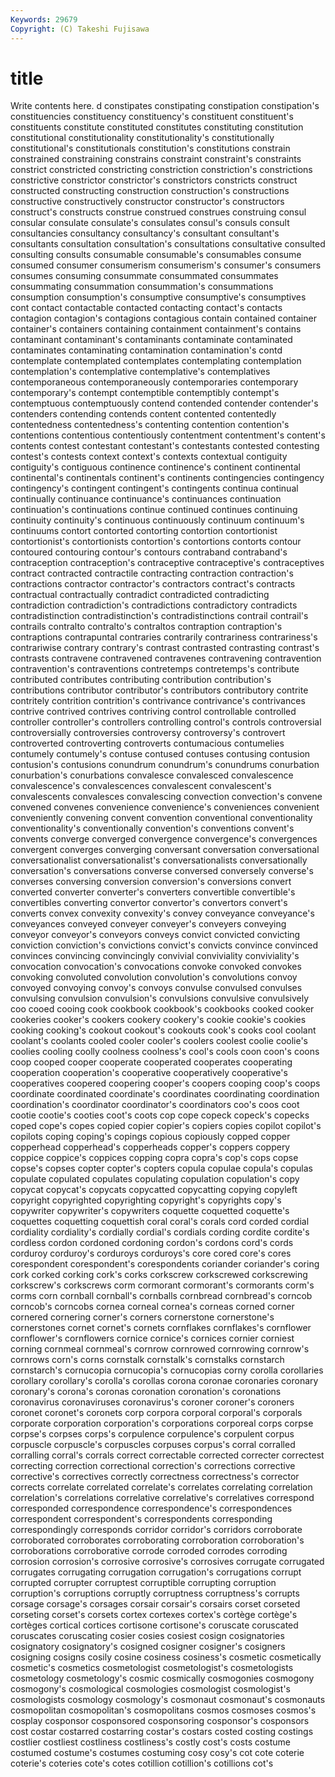 ```yaml
---
Keywords: 29679 
Copyright: (C) Takeshi Fujisawa
---
```


# title

Write contents here.
d constipates constipating constipation constipation's constituencies constituency constituency's constituent
constituent's constituents constitute constituted constitutes constituting constitution constitutional constitutionality constitutionality's
constitutionally constitutional's constitutionals constitution's constitutions constrain constrained constraining constrains constraint
constraint's constraints constrict constricted constricting constriction constriction's constrictions constrictive constrictor
constrictor's constrictors constricts construct constructed constructing construction construction's constructions constructive
constructively constructor constructor's constructors construct's constructs construe construed construes construing
consul consular consulate consulate's consulates consul's consuls consult consultancies consultancy
consultancy's consultant consultant's consultants consultation consultation's consultations consultative consulted consulting
consults consumable consumable's consumables consume consumed consumer consumerism consumerism's consumer's
consumers consumes consuming consummate consummated consummates consummating consummation consummation's consummations
consumption consumption's consumptive consumptive's consumptives cont contact contactable contacted contacting
contact's contacts contagion contagion's contagions contagious contain contained container container's
containers containing containment containment's contains contaminant contaminant's contaminants contaminate contaminated
contaminates contaminating contamination contamination's contd contemplate contemplated contemplates contemplating contemplation
contemplation's contemplative contemplative's contemplatives contemporaneous contemporaneously contemporaries contemporary contemporary's contempt
contemptible contemptibly contempt's contemptuous contemptuously contend contended contender contender's contenders
contending contends content contented contentedly contentedness contentedness's contenting contention contention's
contentions contentious contentiously contentment contentment's content's contents contest contestant contestant's
contestants contested contesting contest's contests context context's contexts contextual contiguity
contiguity's contiguous continence continence's continent continental continental's continentals continent's continents
contingencies contingency contingency's contingent contingent's contingents continua continual continually continuance
continuance's continuances continuation continuation's continuations continue continued continues continuing continuity
continuity's continuous continuously continuum continuum's continuums contort contorted contorting contortion
contortionist contortionist's contortionists contortion's contortions contorts contour contoured contouring contour's
contours contraband contraband's contraception contraception's contraceptive contraceptive's contraceptives contract contracted
contractile contracting contraction contraction's contractions contractor contractor's contractors contract's contracts
contractual contractually contradict contradicted contradicting contradiction contradiction's contradictions contradictory contradicts
contradistinction contradistinction's contradistinctions contrail contrail's contrails contralto contralto's contraltos contraption
contraption's contraptions contrapuntal contraries contrarily contrariness contrariness's contrariwise contrary contrary's
contrast contrasted contrasting contrast's contrasts contravene contravened contravenes contravening contravention
contravention's contraventions contretemps contretemps's contribute contributed contributes contributing contribution contribution's
contributions contributor contributor's contributors contributory contrite contritely contrition contrition's contrivance
contrivance's contrivances contrive contrived contrives contriving control controllable controlled controller
controller's controllers controlling control's controls controversial controversially controversies controversy controversy's
controvert controverted controverting controverts contumacious contumelies contumely contumely's contuse contused
contuses contusing contusion contusion's contusions conundrum conundrum's conundrums conurbation conurbation's
conurbations convalesce convalesced convalescence convalescence's convalescences convalescent convalescent's convalescents convalesces
convalescing convection convection's convene convened convenes convenience convenience's conveniences convenient
conveniently convening convent convention conventional conventionality conventionality's conventionally convention's conventions
convent's convents converge converged convergence convergence's convergences convergent converges converging
conversant conversation conversational conversationalist conversationalist's conversationalists conversationally conversation's conversations converse
conversed conversely converse's converses conversing conversion conversion's conversions convert converted
converter converter's converters convertible convertible's convertibles converting convertor convertor's convertors
convert's converts convex convexity convexity's convey conveyance conveyance's conveyances conveyed
conveyer conveyer's conveyers conveying conveyor conveyor's conveyors conveys convict convicted
convicting conviction conviction's convictions convict's convicts convince convinced convinces convincing
convincingly convivial conviviality conviviality's convocation convocation's convocations convoke convoked convokes
convoking convoluted convolution convolution's convolutions convoy convoyed convoying convoy's convoys
convulse convulsed convulses convulsing convulsion convulsion's convulsions convulsive convulsively coo
cooed cooing cook cookbook cookbook's cookbooks cooked cooker cookeries cooker's
cookers cookery cookery's cookie cookie's cookies cooking cooking's cookout cookout's
cookouts cook's cooks cool coolant coolant's coolants cooled cooler cooler's
coolers coolest coolie coolie's coolies cooling coolly coolness coolness's cool's
cools coon coon's coons coop cooped cooper cooperate cooperated cooperates
cooperating cooperation cooperation's cooperative cooperatively cooperative's cooperatives coopered coopering cooper's
coopers cooping coop's coops coordinate coordinated coordinate's coordinates coordinating coordination
coordination's coordinator coordinator's coordinators coo's coos coot cootie cootie's cooties
coot's coots cop cope copeck copeck's copecks coped cope's copes
copied copier copier's copiers copies copilot copilot's copilots coping coping's
copings copious copiously copped copper copperhead copperhead's copperheads copper's coppers
coppery coppice coppice's coppices copping copra copra's cop's cops copse
copse's copses copter copter's copters copula copulae copula's copulas copulate
copulated copulates copulating copulation copulation's copy copycat copycat's copycats copycatted
copycatting copying copyleft copyright copyrighted copyrighting copyright's copyrights copy's copywriter
copywriter's copywriters coquette coquetted coquette's coquettes coquetting coquettish coral coral's
corals cord corded cordial cordiality cordiality's cordially cordial's cordials cording
cordite cordite's cordless cordon cordoned cordoning cordon's cordons cord's cords
corduroy corduroy's corduroys corduroys's core cored core's cores corespondent corespondent's
corespondents coriander coriander's coring cork corked corking cork's corks corkscrew
corkscrewed corkscrewing corkscrew's corkscrews corm cormorant cormorant's cormorants corm's corms
corn cornball cornball's cornballs cornbread cornbread's corncob corncob's corncobs cornea
corneal cornea's corneas corned corner cornered cornering corner's corners cornerstone
cornerstone's cornerstones cornet cornet's cornets cornflakes cornflakes's cornflower cornflower's cornflowers
cornice cornice's cornices cornier corniest corning cornmeal cornmeal's cornrow cornrowed
cornrowing cornrow's cornrows corn's corns cornstalk cornstalk's cornstalks cornstarch cornstarch's
cornucopia cornucopia's cornucopias corny corolla corollaries corollary corollary's corolla's corollas
corona coronae coronaries coronary coronary's corona's coronas coronation coronation's coronations
coronavirus coronaviruses coronavirus's coroner coroner's coroners coronet coronet's coronets corp
corpora corporal corporal's corporals corporate corporation corporation's corporations corporeal corps
corpse corpse's corpses corps's corpulence corpulence's corpulent corpus corpuscle corpuscle's
corpuscles corpuses corpus's corral corralled corralling corral's corrals correct correctable
corrected correcter correctest correcting correction correctional correction's corrections corrective corrective's
correctives correctly correctness correctness's corrector corrects correlate correlated correlate's correlates
correlating correlation correlation's correlations correlative correlative's correlatives correspond corresponded correspondence
correspondence's correspondences correspondent correspondent's correspondents corresponding correspondingly corresponds corridor corridor's
corridors corroborate corroborated corroborates corroborating corroboration corroboration's corroborations corroborative corrode
corroded corrodes corroding corrosion corrosion's corrosive corrosive's corrosives corrugate corrugated
corrugates corrugating corrugation corrugation's corrugations corrupt corrupted corrupter corruptest corruptible
corrupting corruption corruption's corruptions corruptly corruptness corruptness's corrupts corsage corsage's
corsages corsair corsair's corsairs corset corseted corseting corset's corsets cortex
cortexes cortex's cortège cortège's cortèges cortical cortices cortisone cortisone's coruscate
coruscated coruscates coruscating cosier cosies cosiest cosign cosignatories cosignatory cosignatory's
cosigned cosigner cosigner's cosigners cosigning cosigns cosily cosine cosiness cosiness's
cosmetic cosmetically cosmetic's cosmetics cosmetologist cosmetologist's cosmetologists cosmetology cosmetology's cosmic
cosmically cosmogonies cosmogony cosmogony's cosmological cosmologies cosmologist cosmologist's cosmologists cosmology
cosmology's cosmonaut cosmonaut's cosmonauts cosmopolitan cosmopolitan's cosmopolitans cosmos cosmoses cosmos's
cosplay cosponsor cosponsored cosponsoring cosponsor's cosponsors cost costar costarred costarring
costar's costars costed costing costings costlier costliest costliness costliness's costly
cost's costs costume costumed costume's costumes costuming cosy cosy's cot
cote coterie coterie's coteries cote's cotes cotillion cotillion's cotillions cot's
